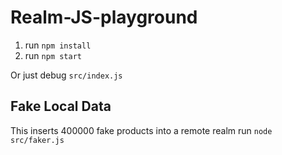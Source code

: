 # Realm-JS-playground

1. run `npm install`
2. run `npm start`

Or just debug `src/index.js`

## Fake Local Data

This inserts 400000 fake products into a remote realm
run `node src/faker.js`